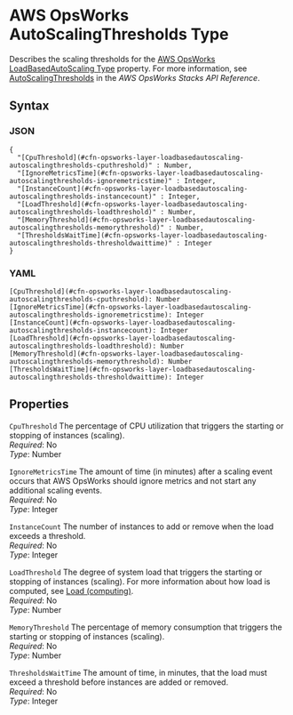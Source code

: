 # AWS OpsWorks AutoScalingThresholds Type<a name="aws-properties-opsworks-layer-loadbasedautoscaling-autoscalingthresholds"></a>

Describes the scaling thresholds for the [AWS OpsWorks LoadBasedAutoScaling Type](aws-properties-opsworks-layer-loadbasedautoscaling.md) property\. For more information, see [AutoScalingThresholds](https://docs.aws.amazon.com/opsworks/latest/APIReference/API_AutoScalingThresholds.html) in the *AWS OpsWorks Stacks API Reference*\.

## Syntax<a name="w13ab1c21c10d183c29c17b5"></a>

### JSON<a name="aws-properties-opsworks-layer-loadbasedautoscaling-autoscalingthresholds-syntax.json"></a>

```
{
  "[CpuThreshold](#cfn-opsworks-layer-loadbasedautoscaling-autoscalingthresholds-cputhreshold)" : Number,
  "[IgnoreMetricsTime](#cfn-opsworks-layer-loadbasedautoscaling-autoscalingthresholds-ignoremetricstime)" : Integer,
  "[InstanceCount](#cfn-opsworks-layer-loadbasedautoscaling-autoscalingthresholds-instancecount)" : Integer,
  "[LoadThreshold](#cfn-opsworks-layer-loadbasedautoscaling-autoscalingthresholds-loadthreshold)" : Number,
  "[MemoryThreshold](#cfn-opsworks-layer-loadbasedautoscaling-autoscalingthresholds-memorythreshold)" : Number,
  "[ThresholdsWaitTime](#cfn-opsworks-layer-loadbasedautoscaling-autoscalingthresholds-thresholdwaittime)" : Integer
}
```

### YAML<a name="aws-properties-opsworks-layer-loadbasedautoscaling-autoscalingthresholds-syntax.yaml"></a>

```
[CpuThreshold](#cfn-opsworks-layer-loadbasedautoscaling-autoscalingthresholds-cputhreshold): Number
[IgnoreMetricsTime](#cfn-opsworks-layer-loadbasedautoscaling-autoscalingthresholds-ignoremetricstime): Integer
[InstanceCount](#cfn-opsworks-layer-loadbasedautoscaling-autoscalingthresholds-instancecount): Integer
[LoadThreshold](#cfn-opsworks-layer-loadbasedautoscaling-autoscalingthresholds-loadthreshold): Number
[MemoryThreshold](#cfn-opsworks-layer-loadbasedautoscaling-autoscalingthresholds-memorythreshold): Number
[ThresholdsWaitTime](#cfn-opsworks-layer-loadbasedautoscaling-autoscalingthresholds-thresholdwaittime): Integer
```

## Properties<a name="w13ab1c21c10d183c29c17b7"></a>

`CpuThreshold`  <a name="cfn-opsworks-layer-loadbasedautoscaling-autoscalingthresholds-cputhreshold"></a>
The percentage of CPU utilization that triggers the starting or stopping of instances \(scaling\)\.  
*Required*: No  
*Type*: Number

`IgnoreMetricsTime`  <a name="cfn-opsworks-layer-loadbasedautoscaling-autoscalingthresholds-ignoremetricstime"></a>
The amount of time \(in minutes\) after a scaling event occurs that AWS OpsWorks should ignore metrics and not start any additional scaling events\.  
*Required*: No  
*Type*: Integer

`InstanceCount`  <a name="cfn-opsworks-layer-loadbasedautoscaling-autoscalingthresholds-instancecount"></a>
The number of instances to add or remove when the load exceeds a threshold\.  
*Required*: No  
*Type*: Integer

`LoadThreshold`  <a name="cfn-opsworks-layer-loadbasedautoscaling-autoscalingthresholds-loadthreshold"></a>
The degree of system load that triggers the starting or stopping of instances \(scaling\)\. For more information about how load is computed, see [Load \(computing\)](http://en.wikipedia.org/wiki/Load_%28computing%29)\.  
*Required*: No  
*Type*: Number

`MemoryThreshold`  <a name="cfn-opsworks-layer-loadbasedautoscaling-autoscalingthresholds-memorythreshold"></a>
The percentage of memory consumption that triggers the starting or stopping of instances \(scaling\)\.  
*Required*: No  
*Type*: Number

`ThresholdsWaitTime`  <a name="cfn-opsworks-layer-loadbasedautoscaling-autoscalingthresholds-thresholdwaittime"></a>
The amount of time, in minutes, that the load must exceed a threshold before instances are added or removed\.  
*Required*: No  
*Type*: Integer